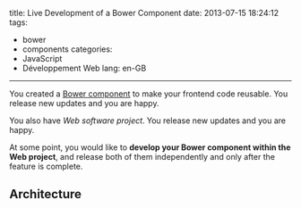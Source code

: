 title: Live Development of a Bower Component
date: 2013-07-15 18:24:12
tags:
- bower
- components
categories:
- JavaScript
- Développement Web
lang: en-GB
---

You created a [Bower component](http://bower.io/) to make your frontend code reusable. You release new updates and you are happy.

You also have *Web software project*. You release new updates and you are happy.

At some point, you would like to **develop your Bower component within the Web project**, and release both of them independently and only after the feature is complete.

<!--more-->

## Architecture

## 